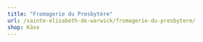 ```yaml
---
title: "Fromagerie du Presbytère"
url: /sainte-elisabeth-de-warwick/fromagerie-du-presbytere/
shop: Käse
---
```

